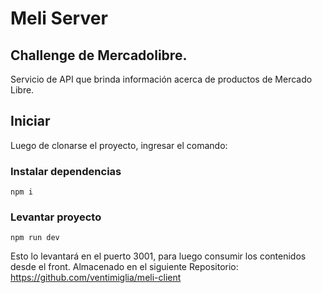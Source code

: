 # Meli Server

## Challenge de Mercadolibre.

Servicio de API que brinda información acerca de productos de Mercado Libre.

## Iniciar

Luego de clonarse el proyecto, ingresar el comando:

### Instalar dependencias

`npm i`

### Levantar proyecto

`npm run dev`

Esto lo levantará en el puerto 3001, para luego consumir los contenidos desde el front.
Almacenado en el siguiente Repositorio: 
https://github.com/ventimiglia/meli-client
